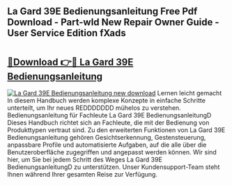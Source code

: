 ## La Gard 39E Bedienungsanleitung Free Pdf Download - Part-wId New Repair Owner Guide - User Service Edition fXads

# <h2><a href="http://df3dqkt.blite.top/?on=La+Gard+39E+Bedienungsanleitung">🔗Download 👉🔴 La Gard 39E Bedienungsanleitung</a></h2>

[![La Gard 39E Bedienungsanleitung new download](https://i.imgur.com/lujVjoI.png)](http://df3dqkt.blite.top/?on=La+Gard+39E+Bedienungsanleitung)
Lernen leicht gemacht In diesem Handbuch werden komplexe Konzepte in einfache Schritte unterteilt, um Ihr neues REDDDDDDD mühelos zu verstehen. Bedienungsanleitung für Fachleute La Gard 39E BedienungsanleitungD Dieses Handbuch richtet sich an Fachleute, die mit der Bedienung von Produkttypen vertraut sind. Zu den erweiterten Funktionen von La Gard 39E Bedienungsanleitung gehören Gesichtserkennung, Gestensteuerung, anpassbare Profile und automatisierte Aufgaben, auf die alle über die Benutzeroberfläche zugegriffen und angepasst werden können. Wir sind hier, um Sie bei jedem Schritt des Weges La Gard 39E BedienungsanleitungD zu unterstützen. Unser Kundensupport-Team steht Ihnen während Ihrer gesamten Reise zur Verfügung.
